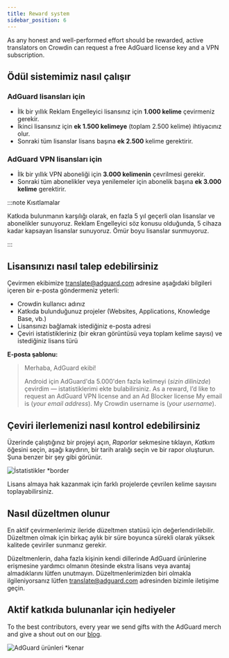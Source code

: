 ```yaml
---
title: Reward system
sidebar_position: 6
---
```


As any honest and well-performed effort should be rewarded, active translators on Crowdin can request a free AdGuard license key and a VPN subscription.

## Ödül sistemimiz nasıl çalışır

### AdGuard lisansları için

- İlk bir yıllık Reklam Engelleyici lisansınız için **1.000 kelime** çevirmeniz gerekir.
- İkinci lisansınız için **ek 1.500 kelimeye** (toplam 2.500 kelime) ihtiyacınız olur.
- Sonraki tüm lisanslar lisans başına **ek 2.500** kelime gerektirir.

### AdGuard VPN lisansları için

- İlk bir yıllık VPN aboneliği için **3.000 kelimenin** çevrilmesi gerekir.
- Sonraki tüm abonelikler veya yenilemeler için abonelik başına **ek 3.000 kelime** gerektirir.

:::note Kısıtlamalar

Katkıda bulunmanın karşılığı olarak, en fazla 5 yıl geçerli olan lisanslar ve abonelikler sunuyoruz. Reklam Engelleyici söz konusu olduğunda, 5 cihaza kadar kapsayan lisanslar sunuyoruz. Ömür boyu lisanslar sunmuyoruz.

:::

## Lisansınızı nasıl talep edebilirsiniz

Çevirmen ekibimize [translate@adguard.com](mailto:translate@adguard.com) adresine aşağıdaki bilgileri içeren bir e-posta göndermeniz yeterli:

- Crowdin kullanıcı adınız
- Katkıda bulunduğunuz projeler (Websites, Applications, Knowledge Base, vb.)
- Lisansınızı bağlamak istediğiniz e-posta adresi
- Çeviri istatistikleriniz (bir ekran görüntüsü veya toplam kelime sayısı) ve istediğiniz lisans türü

**E-posta şablonu:**

> Merhaba, AdGuard ekibi!
> 
> Android için AdGuard'da 5.000'den fazla kelimeyi (*sizin dilinizde*) çevirdim — istatistiklerimi ekte bulabilirsiniz. As a reward, I’d like to request an AdGuard VPN license and an Ad Blocker license My email is (*your email address*). My Crowdin username is (*your username*).

## Çeviri ilerlemenizi nasıl kontrol edebilirsiniz

Üzerinde çalıştığınız bir projeyi açın, *Raporlar* sekmesine tıklayın, *Katkım* öğesini seçin, aşağı kaydırın, bir tarih aralığı seçin ve bir rapor oluşturun. Şuna benzer bir şey gibi görünür.

![İstatistikler *border](https://cdn.adtidy.org/content/kb/ad_blocker/miscellaneous/adguard_translations/statistics.png)

Lisans almaya hak kazanmak için farklı projelerde çevrilen kelime sayısını toplayabilirsiniz.

## Nasıl düzeltmen olunur

En aktif çevirmenlerimiz ileride düzeltmen statüsü için değerlendirilebilir. Düzeltmen olmak için birkaç aylık bir süre boyunca sürekli olarak yüksek kalitede çeviriler sunmanız gerekir.

Düzeltmenlerin, daha fazla kişinin kendi dillerinde AdGuard ürünlerine erişmesine yardımcı olmanın ötesinde ekstra lisans veya avantaj almadıklarını lütfen unutmayın. Düzeltmenlerimizden biri olmakla ilgileniyorsanız lütfen [translate@adguard.com](mailto:translate@adguard.com) adresinden bizimle iletişime geçin.

## Aktif katkıda bulunanlar için hediyeler

To the best contributors, every year we send gifts with the AdGuard merch and give a shout out on our [blog](https://adguard.com/en/blog/best-contributors-2024.html).

![AdGuard ürünleri *kenar](https://cdn.adguard.com/public/Adguard/Blog/presents.png)
